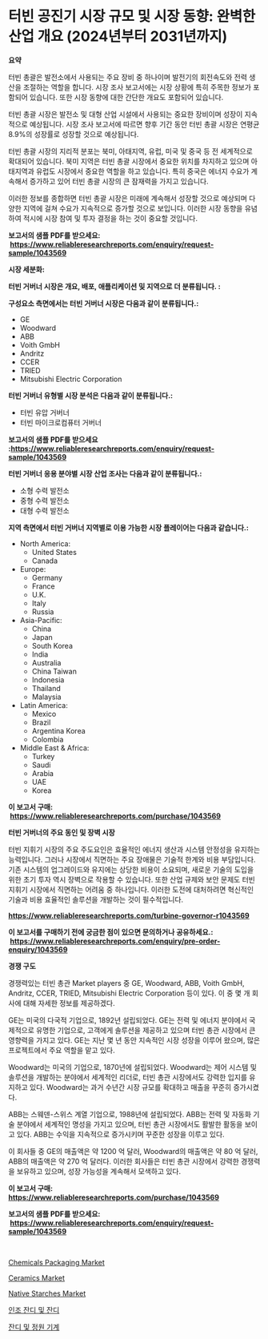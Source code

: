 <p><h1>터빈 공진기 시장 규모 및 시장 동향: 완벽한 산업 개요 (2024년부터 2031년까지)</h1></p><p><strong>요약</strong></p>
<p><p>터빈 총괄은 발전소에서 사용되는 주요 장비 중 하나이며 발전기의 회전속도와 전력 생산을 조절하는 역할을 합니다. 시장 조사 보고서에는 시장 상황에 특히 주목한 정보가 포함되어 있습니다. 또한 시장 동향에 대한 간단한 개요도 포함되어 있습니다.</p><p>터빈 총괄 시장은 발전소 및 대형 산업 시설에서 사용되는 중요한 장비이며 성장이 지속적으로 예상됩니다. 시장 조사 보고서에 따르면 향후 기간 동안 터빈 총괄 시장은 연평균 8.9%의 성장률로 성장할 것으로 예상됩니다.</p><p>터빈 총괄 시장의 지리적 분포는 북미, 아태지역, 유럽, 미국 및 중국 등 전 세계적으로 확대되어 있습니다. 북미 지역은 터빈 총괄 시장에서 중요한 위치를 차지하고 있으며 아태지역과 유럽도 시장에서 중요한 역할을 하고 있습니다. 특히 중국은 에너지 수요가 계속해서 증가하고 있어 터빈 총괄 시장의 큰 잠재력을 가지고 있습니다.</p><p>이러한 정보를 종합하면 터빈 총괄 시장은 미래에 계속해서 성장할 것으로 예상되며 다양한 지역에 걸쳐 수요가 지속적으로 증가할 것으로 보입니다. 이러한 시장 동향을 유념하여 적시에 시장 참여 및 투자 결정을 하는 것이 중요할 것입니다.</p></p>
<p><strong>보고서의 샘플 PDF를 받으세요: &nbsp;<a href="https://www.reliableresearchreports.com/enquiry/request-sample/1043569">https://www.reliableresearchreports.com/enquiry/request-sample/1043569</a></strong></p>
<p><strong>시장 세분화:</strong></p>
<p><strong> 터빈 거버너 시장은 개요, 배포, 애플리케이션 및 지역으로 더 분류됩니다. :</strong></p>
<p><strong>구성요소 측면에서는 터빈 거버너 시장은 다음과 같이 분류됩니다.:</strong></p>
<p><ul><li>GE</li><li>Woodward</li><li>ABB</li><li>Voith GmbH</li><li>Andritz</li><li>CCER</li><li>TRIED</li><li>Mitsubishi Electric Corporation</li></ul></p>
<p><strong> 터빈 거버너 유형별 시장 분석은 다음과 같이 분류됩니다.:</strong></p>
<p><ul><li>터빈 유압 거버너</li><li>터빈 마이크로컴퓨터 거버너</li></ul></p>
<p><strong>보고서의 샘플 PDF를 받으세요 :<a href="https://www.reliableresearchreports.com/enquiry/request-sample/1043569">https://www.reliableresearchreports.com/enquiry/request-sample/1043569</a></strong></p>
<p><strong> 터빈 거버너 응용 분야별 시장 산업 조사는 다음과 같이 분류됩니다.:</strong></p>
<p><ul><li>소형 수력 발전소</li><li>중형 수력 발전소</li><li>대형 수력 발전소</li></ul></p>
<p><strong>지역 측면에서 터빈 거버너 지역별로 이용 가능한 시장 플레이어는 다음과 같습니다.:</strong></p>
<p><ul>
    <li>
        North America:
        <ul>
            <li>United States</li>
            <li>Canada</li>
        </ul>
    </li>
    <li>
        Europe:
        <ul>
            <li>Germany</li>
            <li>France</li>
            <li>U.K.</li>
            <li>Italy</li>
            <li>Russia</li>
        </ul>
    </li>
    <li>
        Asia-Pacific:
        <ul>
            <li>China</li>
            <li>Japan</li>
            <li>South Korea</li>
            <li>India</li>
            <li>Australia</li>
            <li>China Taiwan</li>
            <li>Indonesia</li>
            <li>Thailand</li>
            <li>Malaysia</li>
        </ul>
    </li>
    <li>
        Latin America:
        <ul>
            <li>Mexico</li>
            <li>Brazil</li>
            <li>Argentina Korea</li>
            <li>Colombia</li>
        </ul>
    </li>
    <li>
        Middle East & Africa:
        <ul>
            <li>Turkey</li>
            <li>Saudi</li>
            <li>Arabia</li>
            <li>UAE</li>
            <li>Korea</li>
        </ul>
    </li>
    </ul></p>
<p><strong>이 보고서 구매: &nbsp;<a href="https://www.reliableresearchreports.com/purchase/1043569">https://www.reliableresearchreports.com/purchase/1043569</a></strong></p>
<p><strong>터빈 거버너의 주요 동인 및 장벽 시장</strong></p>
<p><p>터빈 지휘기 시장의 주요 주도요인은 효율적인 에너지 생산과 시스템 안정성을 유지하는 능력입니다. 그러나 시장에서 직면하는 주요 장애물은 기술적 한계와 비용 부담입니다. 기존 시스템의 업그레이드와 유지에는 상당한 비용이 소요되며, 새로운 기술의 도입을 위한 초기 투자 역시 장벽으로 작용할 수 있습니다. 또한 산업 규제와 보안 문제도 터빈 지휘기 시장에서 직면하는 어려움 중 하나입니다. 이러한 도전에 대처하려면 혁신적인 기술과 비용 효율적인 솔루션을 개발하는 것이 필수적입니다.</p></p>
<p><strong><a href="https://www.reliableresearchreports.com/turbine-governor-r1043569">https://www.reliableresearchreports.com/turbine-governor-r1043569</a></strong></p>
<p><strong>이 보고서를 구매하기 전에 궁금한 점이 있으면 문의하거나 공유하세요.: &nbsp;<a href="https://www.reliableresearchreports.com/enquiry/pre-order-enquiry/1043569">https://www.reliableresearchreports.com/enquiry/pre-order-enquiry/1043569</a></strong></p>
<p><strong>경쟁 구도</strong></p>
<p><p>경쟁력있는 터빈 총관 Market players 중 GE, Woodward, ABB, Voith GmbH, Andritz, CCER, TRIED, Mitsubishi Electric Corporation 등이 있다. 이 중 몇 개 회사에 대해 자세한 정보를 제공하겠다.</p><p>GE는 미국의 다국적 기업으로, 1892년 설립되었다. GE는 전력 및 에너지 분야에서 국제적으로 유명한 기업으로, 고객에게 솔루션을 제공하고 있으며 터빈 총관 시장에서 큰 영향력을 가지고 있다. GE는 지난 몇 년 동안 지속적인 시장 성장을 이루어 왔으며, 많은 프로젝트에서 주요 역할을 맡고 있다.</p><p>Woodward는 미국의 기업으로, 1870년에 설립되었다. Woodward는 제어 시스템 및 솔루션을 개발하는 분야에서 세계적인 리더로, 터빈 총관 시장에서도 강력한 입지를 유지하고 있다. Woodward는 과거 수년간 시장 규모를 확대하고 매출을 꾸준히 증가시켰다.</p><p>ABB는 스웨덴-스위스 계열 기업으로, 1988년에 설립되었다. ABB는 전력 및 자동화 기술 분야에서 세계적인 명성을 가지고 있으며, 터빈 총관 시장에서도 활발한 활동을 보이고 있다. ABB는 수익을 지속적으로 증가시키며 꾸준한 성장을 이루고 있다.</p><p>이 회사들 중 GE의 매출액은 약 1200 억 달러, Woodward의 매출액은 약 80 억 달러, ABB의 매출액은 약 270 억 달러다. 이러한 회사들은 터빈 총관 시장에서 강력한 경쟁력을 보유하고 있으며, 성장 가능성을 계속해서 모색하고 있다.</p></p>
<p><strong>이 보고서 구매: &nbsp; <a href="https://www.reliableresearchreports.com/purchase/1043569">https://www.reliableresearchreports.com/purchase/1043569</a></strong></p>
<p><strong>보고서의 샘플 PDF를 받으세요: &nbsp;<a href="https://www.reliableresearchreports.com/enquiry/request-sample/1043569">https://www.reliableresearchreports.com/enquiry/request-sample/1043569</a></strong><strong></strong></p>
<p>&nbsp;</p>
<p><p><a href="https://issuu.com/reportprime-2/docs/chemicals-packaging-market-size-2030.pptx">Chemicals Packaging Market</a></p><p><a href="https://issuu.com/reportprime-2/docs/ceramics-market-size-2030.pptx">Ceramics Market</a></p><p><a href="https://github.com/joannesouthgate/Market-Research-Report-List-2/blob/main/native-starches-market.md">Native Starches Market</a></p><p><a href="https://github.com/vss5505pa7z1p/Market-Research-Report-List-1/blob/main/463962916275.md">인조 잔디 및 잔디</a></p><p><a href="https://github.com/FelipeGrrady654556/Market-Research-Report-List-1/blob/main/351369616274.md">잔디 및 정원 기계</a></p></p>